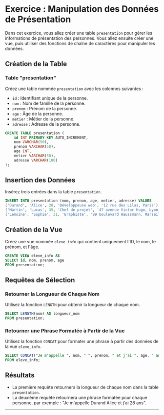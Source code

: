 # Exercice : Manipulation des Données de Présentation

Dans cet exercice, vous allez créer une table `presentation` pour gérer les informations de présentation des personnes. Vous allez ensuite créer une vue, puis utiliser des fonctions de chaîne de caractères pour manipuler les données.

## Création de la Table

### Table "presentation"

Créez une table nommée `presentation` avec les colonnes suivantes :
- `id` : Identifiant unique de la personne.
- `nom` : Nom de famille de la personne.
- `prenom` : Prénom de la personne.
- `age` : Âge de la personne.
- `metier` : Métier de la personne.
- `adresse` : Adresse de la personne.

```sql
CREATE TABLE presentation (
    id INT PRIMARY KEY AUTO_INCREMENT,
    nom VARCHAR(50),
    prenom VARCHAR(50),
    age INT,
    metier VARCHAR(50),
    adresse VARCHAR(100)
);
```

## Insertion des Données

Insérez trois entrées dans la table `presentation`.

```sql
INSERT INTO presentation (nom, prenom, age, metier, adresse) VALUES
('Durand', 'Alice', 28, 'Développeuse web', '12 rue des Lilas, Paris'),
('Martin', 'Lucas', 35, 'Chef de projet', '47 avenue Victor Hugo, Lyon'),
('Lemoine', 'Sophie', 31, 'Graphiste', '89 boulevard Haussmann, Marseille');
```

## Création de la Vue

Créez une vue nommée `eleve_info` qui contient uniquement l'ID, le nom, le prénom, et l'âge.

```sql
CREATE VIEW eleve_info AS
SELECT id, nom, prenom, age
FROM presentation;
```

## Requêtes de Sélection

### Retourner la Longueur de Chaque Nom

Utilisez la fonction `LENGTH` pour obtenir la longueur de chaque nom.

```sql
SELECT LENGTH(nom) AS longueur_nom
FROM presentation;
```

### Retourner une Phrase Formatée à Partir de la Vue

Utilisez la fonction `CONCAT` pour formater une phrase à partir des données de la vue `eleve_info`.

```sql
SELECT CONCAT("Je m'appelle ", nom, " ", prenom, " et j'ai ", age, " ans") AS presentation
FROM eleve_info;
```

## Résultats

- La première requête retournera la longueur de chaque nom dans la table `presentation`.
- La deuxième requête retournera une phrase formatée pour chaque personne, par exemple : "Je m'appelle Durand Alice et j'ai 28 ans".

---


